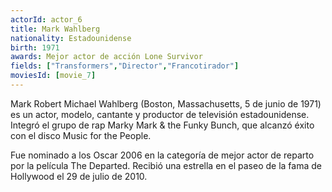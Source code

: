 ```yaml
---
actorId: actor_6
title: Mark Wahlberg
nationality: Estadounidense
birth: 1971   
awards: Mejor actor de acción Lone Survivor	
fields: ["Transformers","Director","Francotirador"]
moviesId: [movie_7]
---
```


Mark Robert Michael Wahlberg (Boston, Massachusetts, 5 de junio de 1971) es un actor, modelo, cantante y productor de televisión estadounidense. Integró el grupo de rap Marky Mark & the Funky Bunch, que alcanzó éxito con el disco Music for the People.

Fue nominado a los Oscar 2006 en la categoría de mejor actor de reparto por la película The Departed. Recibió una estrella en el paseo de la fama de Hollywood el 29 de julio de 2010.